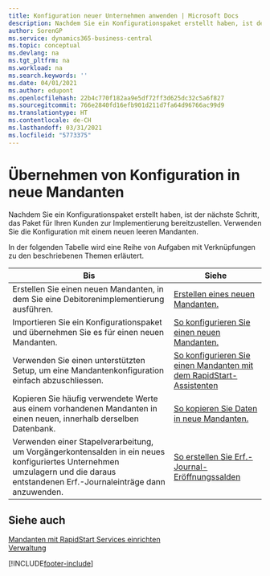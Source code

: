 ```yaml
---
title: Konfiguration neuer Unternehmen anwenden | Microsoft Docs
description: Nachdem Sie ein Konfigurationspaket erstellt haben, ist der nächste Schritt, das Paket für Ihren Kunden zur Implementierung bereitzustellen. Verwenden Sie die Konfiguration mit einem neuen leeren Mandanten.
author: SorenGP
ms.service: dynamics365-business-central
ms.topic: conceptual
ms.devlang: na
ms.tgt_pltfrm: na
ms.workload: na
ms.search.keywords: ''
ms.date: 04/01/2021
ms.author: edupont
ms.openlocfilehash: 22b4c770f182aa9e5df72ff3d625dc32c5a6f827
ms.sourcegitcommit: 766e2840fd16efb901d211d7fa64d96766ac99d9
ms.translationtype: HT
ms.contentlocale: de-CH
ms.lasthandoff: 03/31/2021
ms.locfileid: "5773375"
---
```

# <a name="apply-configurations-to-new-companies"></a>Übernehmen von Konfiguration in neue Mandanten
Nachdem Sie ein Konfigurationspaket erstellt haben, ist der nächste Schritt, das Paket für Ihren Kunden zur Implementierung bereitzustellen. Verwenden Sie die Konfiguration mit einem neuen leeren Mandanten.  

 In der folgenden Tabelle wird eine Reihe von Aufgaben mit Verknüpfungen zu den beschriebenen Themen erläutert.

|**Bis**|**Siehe**|  
|------------|-------------|  
|Erstellen Sie einen neuen Mandanten, in dem Sie eine Debitorenimplementierung ausführen.|[Erstellen eines neuen Mandanten.](admin-how-to-create-a-new-company.md)|  
|Importieren Sie ein Konfigurationspaket und übernehmen Sie es für einen neuen Mandanten.|[So konfigurieren Sie einen neuen Mandanten.](admin-how-to-configure-new-companies.md)|  
|Verwenden Sie einen unterstützten Setup, um eine Mandantenkonfiguration einfach abzuschliessen.|[So konfigurieren Sie einen Mandanten mit dem RapidStart-Assistenten](admin-how-to-configure-a-company-with-the-rapidstart-wizard.md)|
|Kopieren Sie häufig verwendete Werte aus einem vorhandenen Mandanten in einen neuen, innerhalb derselben Datenbank.|[So kopieren Sie Daten in neue Mandanten.](admin-how-to-copy-data-to-new-companies.md)|  
|Verwenden einer Stapelverarbeitung, um Vorgängerkontensalden in ein neues konfiguriertes Unternehmen umzulagern und die daraus entstandenen Erf.-Journaleinträge dann anzuwenden.|[So erstellen Sie Erf.-Journal-Eröffnungssalden](admin-how-to-create-journal-opening-balances.md)|  

## <a name="see-also"></a>Siehe auch  
[Mandanten mit RapidStart Services einrichten](admin-set-up-a-company-with-rapidstart.md)  
[Verwaltung](admin-setup-and-administration.md)


[!INCLUDE[footer-include](includes/footer-banner.md)]